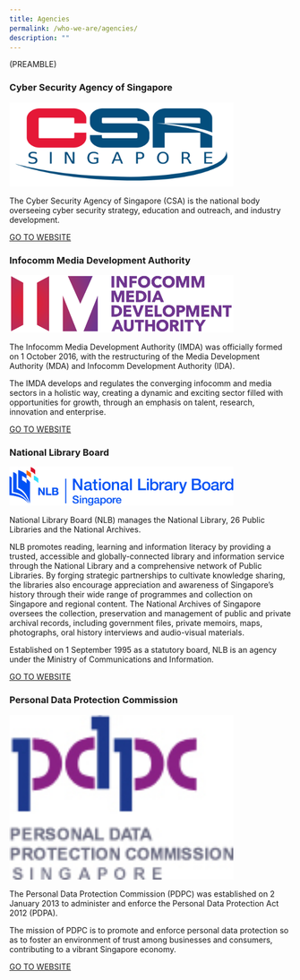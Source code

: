 ```yaml
---
title: Agencies
permalink: /who-we-are/agencies/
description: ""
---
```

(PREAMBLE)

### Cyber Security Agency of Singapore
<img style="height:150px; width:400px;" src="/images/Logos/csa%20logo%20-%20color%20(june2015).jpg">

The Cyber Security Agency of Singapore (CSA) is the national body overseeing cyber security strategy, education and outreach, and industry development.

[GO TO WEBSITE](http://www.csa.gov.sg/)

###   Infocomm Media Development Authority
<img style="height:103px; width:400px;" src="/images/Logos/imda_logo_colour.png">

The Infocomm Media Development Authority (IMDA) was officially formed on 1 October 2016, with the restructuring of the Media Development Authority (MDA) and Infocomm Development Authority (IDA).  
  
The IMDA develops and regulates the converging infocomm and media sectors in a holistic way, creating a dynamic and exciting sector filled with opportunities for growth, through an emphasis on talent, research, innovation and enterprise.

[GO TO WEBSITE](https://www.imda.gov.sg/)

### National Library Board
<img style="height:69px; width:400px;" src="/images/Logos/nlb%20logo%201.jpg">

National Library Board (NLB) manages the National Library, 26 Public Libraries and the National Archives.  
  
NLB promotes reading, learning and information literacy by providing a trusted, accessible and globally-connected library and information service through the National Library and a comprehensive network of Public Libraries. By forging strategic partnerships to cultivate knowledge sharing, the libraries also encourage appreciation and awareness of Singapore’s history through their wide range of programmes and collection on Singapore and regional content. The National Archives of Singapore oversees the collection, preservation and management of public and private archival records, including government files, private memoirs, maps, photographs, oral history interviews and audio-visual materials.  
  
Established on 1 September 1995 as a statutory board, NLB is an agency under the Ministry of Communications and Information.

[GO TO WEBSITE](http://www.nlb.gov.sg/)

### Personal Data Protection Commission
<img style="height:294px; width:400px;" src="/images/Logos/pdpc%20logo.jpeg">

The Personal Data Protection Commission (PDPC) was established on 2 January 2013 to administer and enforce the Personal Data Protection Act 2012 (PDPA).  
  
The mission of PDPC is to promote and enforce personal data protection so as to foster an environment of trust among businesses and consumers, contributing to a vibrant Singapore economy.

[GO TO WEBSITE](https://www.pdpc.gov.sg/)